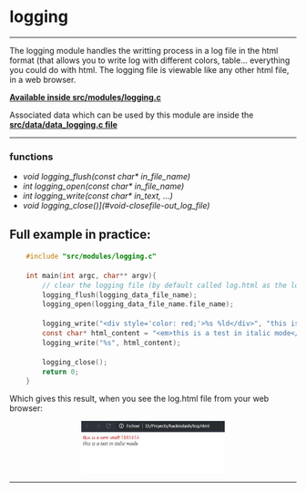 # logging
----
The logging module handles the writting process in a log file in the html format (that allows you to write log with different colors, table... everything you could do with html. The logging file is viewable like any other html file, in a web browser.

**[Available inside src/modules/logging.c](https://github.com/Elkantor/hacknslash/blob/master/src/modules/logging.c)**

Associated data which can be used by this module are inside the **[src/data/data_logging.c file](https://github.com/Elkantor/hacknslash/blob/master/src/data/data_logging.c)**

---

### functions
- <em>void logging_flush(const char* in_file_name)</em>
- <em>int logging_open(const char* in_file_name)</em>
- <em>int logging_write(const char* in_text, ...)</em>
- <em>void logging_close()](#void-closefile-out_log_file)</em>

## Full example in practice:

```c
    #include "src/modules/logging.c"

    int main(int argc, char** argv){
        // clear the logging file (by default called log.html as the logging_data_file_name variable)
        logging_flush(logging_data_file_name);
        logging_open(logging_data_file_name.file_name);
        
        logging_write("<div style='color: red;'>%s %ld</div>", "this is a new stuff", 5165454);
        const char* html_content = "<em>this is a test in italic mode</em>";
        logging_write("%s", html_content);

        logging_close();
        return 0;
    }
```

Which gives this result, when you see the log.html file from your web browser:

<img src="./doc_images/logging_file_result_example.jpg" style="display: block; margin-left: auto; margin-right: auto; width: 50%;" />

***
